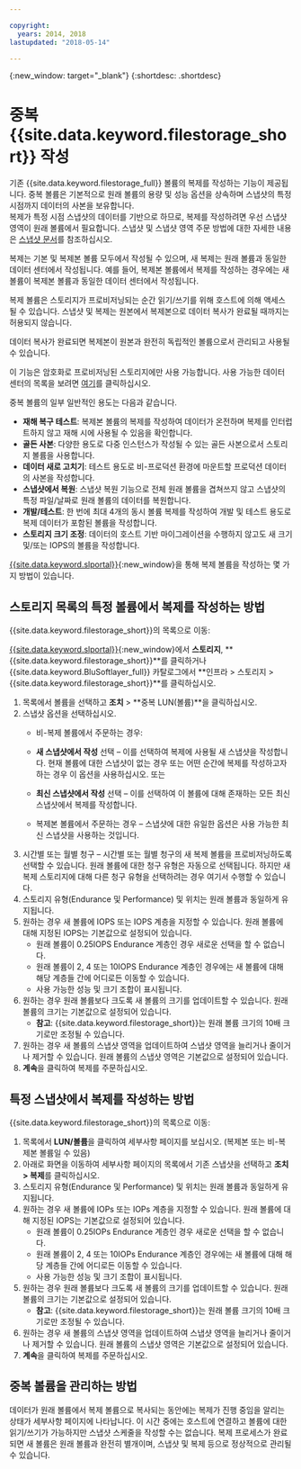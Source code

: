 ```yaml
---

copyright:
  years: 2014, 2018
lastupdated: "2018-05-14"

---
```

{:new_window: target="_blank"}
{:shortdesc: .shortdesc}

# 중복 {{site.data.keyword.filestorage_short}} 작성

기존 {{site.data.keyword.filestorage_full}} 볼륨의 복제를 작성하는 기능이 제공됩니다. 중복 볼륨은 기본적으로 원래 볼륨의 용량 및 성능 옵션을 상속하며 스냅샷의 특정 시점까지 데이터의 사본을 보유합니다.   
복제가 특정 시점 스냅샷의 데이터를 기반으로 하므로, 복제를 작성하려면 우선 스냅샷 영역이 원래 볼륨에서 필요합니다. 스냅샷 및 스냅샷 영역 주문 방법에 대한 자세한 내용은 [스냅샷 문서](snapshots.html)를 참조하십시오.

복제는 기본 및 복제본 볼륨 모두에서 작성될 수 있으며, 새 복제는 원래 볼륨과 동일한 데이터 센터에서 작성됩니다. 예를 들어, 복제본 볼륨에서 복제를 작성하는 경우에는 새 볼륨이 복제본 볼륨과 동일한 데이터 센터에서 작성됩니다.    

복제 볼륨은 스토리지가 프로비저닝되는 순간 읽기/쓰기를 위해 호스트에 의해 액세스될 수 있습니다. 스냅샷 및 복제는 원본에서 복제본으로 데이터 복사가 완료될 때까지는 허용되지 않습니다. 

데이터 복사가 완료되면 복제본이 원본과 완전히 독립적인 볼륨으로서 관리되고 사용될 수 있습니다. 

이 기능은 암호화로 프로비저닝된 스토리지에만 사용 가능합니다. 사용 가능한 데이터 센터의 목록을 보려면 [여기](new-ibm-block-and-file-storage-location-and-features.html)를 클릭하십시오. 

중복 볼륨의 일부 일반적인 용도는 다음과 같습니다.
  - **재해 복구 테스트**: 복제본 볼륨의 복제를 작성하여 데이터가 온전하며 복제를 인터럽트하지 않고 재해 시에 사용될 수 있음을 확인합니다. 
  - **골든 사본**: 다양한 용도로 다중 인스턴스가 작성될 수 있는 골든 사본으로서 스토리지 볼륨을 사용합니다. 
  - **데이터 새로 고치기**: 테스트 용도로 비-프로덕션 환경에 마운트할 프로덕션 데이터의 사본을 작성합니다. 
  - **스냅샷에서 복원**: 스냅샷 복원 기능으로 전체 원래 볼륨을 겹쳐쓰지 않고 스냅샷의 특정 파일/날짜로 원래 볼륨의 데이터를 복원합니다. 
  - **개발/테스트**: 한 번에 최대 4개의 동시 볼륨 복제를 작성하여 개발 및 테스트 용도로 복제 데이터가 포함된 볼륨을 작성합니다. 
  - **스토리지 크기 조정**: 데이터의 호스트 기반 마이그레이션을 수행하지 않고도 새 크기 및/또는 IOPS의 볼륨을 작성합니다.  
	

[{{site.data.keyword.slportal}}](https://control.softlayer.com/){:new_window}을 통해 복제 볼륨을 작성하는 몇 가지 방법이 있습니다. 

## 스토리지 목록의 특정 볼륨에서 복제를 작성하는 방법

{{site.data.keyword.filestorage_short}}의 목록으로 이동:

[{{site.data.keyword.slportal}}](https://control.softlayer.com/){:new_window}에서 **스토리지**, **{{site.data.keyword.filestorage_short}}**를 클릭하거나 {{site.data.keyword.BluSoftlayer_full}} 카탈로그에서 **인프라 > 스토리지 > {{site.data.keyword.filestorage_short}}**를 클릭하십시오. 

1.	목록에서 볼륨을 선택하고 **조치** > **중복 LUN(볼륨)**을 클릭하십시오. 
2.	스냅샷 옵션을 선택하십시오. 
    -	비-복제 볼륨에서 주문하는 경우:
      -	**새 스냅샷에서 작성** 선택 – 이를 선택하여 복제에 사용될 새 스냅샷을 작성합니다. 현재 볼륨에 대한 스냅샷이 없는 경우 또는 어떤 순간에 복제를 작성하고자 하는 경우 이 옵션을 사용하십시오.
                      또는 

      -	**최신 스냅샷에서 작성** 선택 – 이를 선택하여 이 볼륨에 대해 존재하는 모든 최신 스냅샷에서 복제를 작성합니다. 
    -	복제본 볼륨에서 주문하는 경우 – 스냅샷에 대한 유일한 옵션은 사용 가능한 최신 스냅샷을 사용하는 것입니다. 
3.	시간별 또는 월별 청구 – 시간별 또는 월별 청구의 새 복제 볼륨을 프로비저닝하도록 선택할 수 있습니다. 원래 볼륨에 대한 청구 유형은 자동으로 선택됩니다. 하지만 새 복제 스토리지에 대해 다른 청구 유형을 선택하려는 경우 여기서 수행할 수 있습니다.
4. 	스토리지 유형(Endurance 및 Performance) 및 위치는 원래 볼륨과 동일하게 유지됩니다. 
5.	원하는 경우 새 볼륨에 IOPS 또는 IOPS 계층을 지정할 수 있습니다. 원래 볼륨에 대해 지정된 IOPS는 기본값으로 설정되어 있습니다. 
      -	원래 볼륨이 0.25IOPS Endurance 계층인 경우 새로운 선택을 할 수 없습니다. 
      -	원래 볼륨이 2, 4 또는 10IOPS Endurance 계층인 경우에는 새 볼륨에 대해 해당 계층들 간에 어디로든 이동할 수 있습니다. 
      -	사용 가능한 성능 및 크기 조합이 표시됩니다. 
6.	원하는 경우 원래 볼륨보다 크도록 새 볼륨의 크기를 업데이트할 수 있습니다. 원래 볼륨의 크기는 기본값으로 설정되어 있습니다. 
  	-	**참고**: {{site.data.keyword.filestorage_short}}는 원래 볼륨 크기의 10배 크기로만 조정될 수 있습니다. 
7.	원하는 경우 새 볼륨의 스냅샷 영역을 업데이트하여 스냅샷 영역을 늘리거나 줄이거나 제거할 수 있습니다. 원래 볼륨의 스냅샷 영역은 기본값으로 설정되어 있습니다. 
8.	**계속**을 클릭하여 복제를 주문하십시오. 



## 특정 스냅샷에서 복제를 작성하는 방법

{{site.data.keyword.filestorage_short}}의 목록으로 이동:

1.	목록에서 **LUN/볼륨**을 클릭하여 세부사항 페이지를 보십시오. (복제본 또는 비-복제본 볼륨일 수 있음) 
2.	아래로 화면을 이동하여 세부사항 페이지의 목록에서 기존 스냅샷을 선택하고 **조치 > 복제**를 클릭하십시오.   
3.	스토리지 유형(Endurance 및 Performance) 및 위치는 원래 볼륨과 동일하게 유지됩니다. 
4.	원하는 경우 새 볼륨에 IOPs 또는 IOPs 계층을 지정할 수 있습니다. 원래 볼륨에 대해 지정된 IOPS는 기본값으로 설정되어 있습니다. 
      - 원래 볼륨이 0.25IOPs Endurance 계층인 경우 새로운 선택을 할 수 없습니다. 
      - 원래 볼륨이 2, 4 또는 10IOPs Endurance 계층인 경우에는 새 볼륨에 대해 해당 계층들 간에 어디로든 이동할 수 있습니다. 
      - 사용 가능한 성능 및 크기 조합이 표시됩니다. 
5.	원하는 경우 원래 볼륨보다 크도록 새 볼륨의 크기를 업데이트할 수 있습니다. 원래 볼륨의 크기는 기본값으로 설정되어 있습니다. 
      - **참고**: {{site.data.keyword.filestorage_short}}는 원래 볼륨 크기의 10배 크기로만 조정될 수 있습니다. 
6.	원하는 경우 새 볼륨의 스냅샷 영역을 업데이트하여 스냅샷 영역을 늘리거나 줄이거나 제거할 수 있습니다. 원래 볼륨의 스냅샷 영역은 기본값으로 설정되어 있습니다. 
7.	**계속**을 클릭하여 복제를 주문하십시오. 


## 중복 볼륨을 관리하는 방법

데이터가 원래 볼륨에서 복제 볼륨으로 복사되는 동안에는 복제가 진행 중임을 알리는 상태가 세부사항 페이지에 나타납니다. 이 시간 중에는 호스트에 연결하고 볼륨에 대한 읽기/쓰기가 가능하지만 스냅샷 스케줄을 작성할 수는 없습니다. 복제 프로세스가 완료되면 새 볼륨은 원래 볼륨과 완전히 별개이며, 스냅샷 및 복제 등으로 정상적으로 관리될 수 있습니다. 
